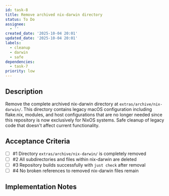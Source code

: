 ```yaml
---
id: task-8
title: Remove archived nix-darwin directory
status: To Do
assignee:
  - ''
created_date: '2025-10-04 20:01'
updated_date: '2025-10-04 20:01'
labels:
  - cleanup
  - darwin
  - safe
dependencies:
  - task-7
priority: low
---
```


## Description

<!-- SECTION:DESCRIPTION:BEGIN -->
Remove the complete archived nix-darwin directory at `extras/archive/nix-darwin/`. This directory contains legacy macOS configuration including flake.nix, modules, and host configurations that are no longer needed since this repository is now exclusively for NixOS systems. Safe cleanup of legacy code that doesn't affect current functionality.
<!-- SECTION:DESCRIPTION:END -->

## Acceptance Criteria
<!-- AC:BEGIN -->
- [ ] #1 Directory `extras/archive/nix-darwin/` is completely removed
- [ ] #2 All subdirectories and files within nix-darwin are deleted
- [ ] #3 Repository builds successfully with `just check` after removal
- [ ] #4 No broken references to removed nix-darwin files remain
<!-- AC:END -->

## Implementation Notes

<!-- SECTION:NOTES:BEGIN -->
<!-- SECTION:NOTES:END -->